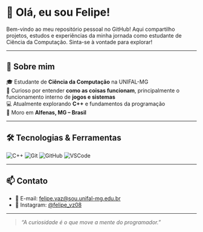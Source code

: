 # 👋 Olá, eu sou Felipe!

Bem-vindo ao meu repositório pessoal no GitHub! Aqui compartilho projetos, estudos e experiências da minha jornada como estudante de Ciência da Computação. Sinta-se à vontade para explorar!

---

## 🚀 Sobre mim

🎓 Estudante de **Ciência da Computação** na UNIFAL-MG  
🧠 Curioso por entender **como as coisas funcionam**, principalmente o funcionamento interno de **jogos e sistemas**  
💻 Atualmente explorando **C++** e fundamentos da programação  
📍 Moro em **Alfenas, MG – Brasil**

---

## 🛠️ Tecnologias & Ferramentas

![C++](https://img.shields.io/badge/C%2B%2B-00599C?style=flat&logo=c%2B%2B&logoColor=white)
![Git](https://img.shields.io/badge/Git-F05032?style=flat&logo=git&logoColor=white)
![GitHub](https://img.shields.io/badge/GitHub-181717?style=flat&logo=github&logoColor=white)
![VSCode](https://img.shields.io/badge/VS%20Code-007ACC?style=flat&logo=visual-studio-code&logoColor=white)

---

## 📫 Contato

- 📧 E-mail: [felipe.vaz@sou.unifal-mg.edu.br](mailto:felipe.vaz@sou.unifal-mg.edu.br)  
- 📸 Instagram: [@felipe_vz08](https://www.instagram.com/felipe_vz08)

---

> _“A curiosidade é o que move a mente do programador.”_


